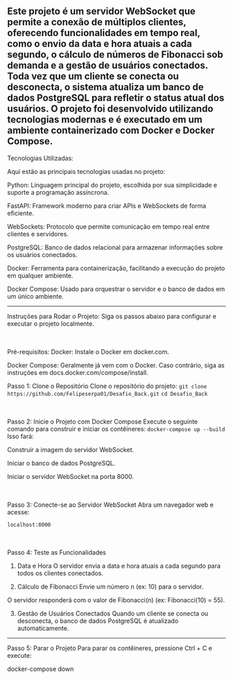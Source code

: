 Este projeto é um servidor WebSocket que permite a conexão de múltiplos clientes, oferecendo funcionalidades em tempo real, como o envio da data e hora atuais a cada segundo, o cálculo de números de Fibonacci sob demanda e a gestão de usuários conectados. Toda vez que um cliente se conecta ou desconecta, o sistema atualiza um banco de dados PostgreSQL para refletir o status atual dos usuários. O projeto foi desenvolvido utilizando tecnologias modernas e é executado em um ambiente containerizado com Docker e Docker Compose.
---
<p></p>

Tecnologias Utilizadas:

Aqui estão as principais tecnologias usadas no projeto:

Python: Linguagem principal do projeto, escolhida por sua simplicidade e suporte a programação assíncrona.

FastAPI: Framework moderno para criar APIs e WebSockets de forma eficiente.

WebSockets: Protocolo que permite comunicação em tempo real entre clientes e servidores.

PostgreSQL: Banco de dados relacional para armazenar informações sobre os usuários conectados.

Docker: Ferramenta para containerização, facilitando a execução do projeto em qualquer ambiente.

Docker Compose: Usado para orquestrar o servidor e o banco de dados em um único ambiente.

---


Instruções para Rodar o Projeto:
Siga os passos abaixo para configurar e executar o projeto localmente.

<br></br>
Pré-requisitos:
Docker: Instale o Docker em docker.com.

Docker Compose: Geralmente já vem com o Docker. Caso contrário, siga as instruções em docs.docker.com/compose/install.

Passo 1: Clone o Repositório
Clone o repositório do projeto:
```git clone https://github.com/Felipeserpa01/Desafio_Back.git```
```cd Desafio_Back```


<br></br>
Passo 2: Inicie o Projeto com Docker Compose
Execute o seguinte comando para construir e iniciar os contêineres:
```docker-compose up --build```
Isso fará:

Construir a imagem do servidor WebSocket.

Iniciar o banco de dados PostgreSQL.

Iniciar o servidor WebSocket na porta 8000.


<br></br>
Passo 3: Conecte-se ao Servidor WebSocket
Abra um navegador web e acesse:

`localhost:8000`


<br></br>
Passo 4: Teste as Funcionalidades
1. Data e Hora
O servidor envia a data e hora atuais a cada segundo para todos os clientes conectados.

2. Cálculo de Fibonacci
Envie um número n (ex: 10) para o servidor.

O servidor responderá com o valor de Fibonacci(n) (ex: Fibonacci(10) = 55).

3. Gestão de Usuários Conectados
Quando um cliente se conecta ou desconecta, o banco de dados PostgreSQL é atualizado automaticamente.

---

Passo 5: Parar o Projeto
Para parar os contêineres, pressione Ctrl + C e execute:

docker-compose down
